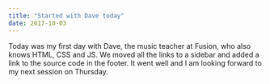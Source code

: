 ```yaml
---
title: "Started with Dave today"
date: 2017-10-03
---
```


Today was my first day with Dave, the music teacher at Fusion, who also knows HTML, CSS and JS. We moved all the links to a sidebar and added a link to the source code in the footer. It went well and I am looking forward to my next session on Thursday.
